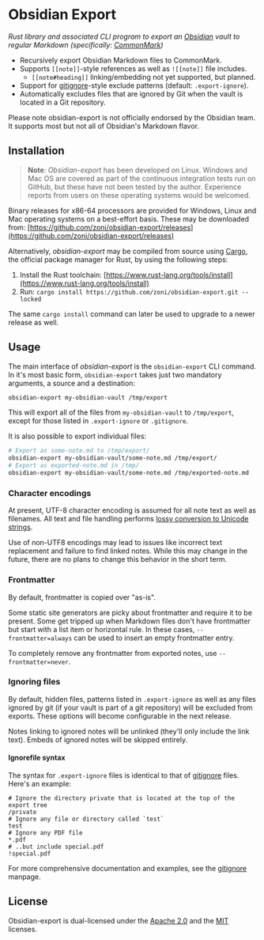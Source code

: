 # Obsidian Export

*Rust library and associated CLI program to export an [Obsidian](https://obsidian.md/) vault to regular Markdown (specifically: [CommonMark](https://commonmark.org/))*

* Recursively export Obsidian Markdown files to CommonMark.
* Supports `[[note]]`-style references as well as `![[note]]` file includes.
  * `[[note#heading]]` linking/embedding not yet supported, but planned.
* Support for [gitignore](https://git-scm.com/docs/gitignore)-style exclude patterns (default: `.export-ignore`).
* Automatically excludes files that are ignored by Git when the vault is located in a Git repository.

Please note obsidian-export is not officially endorsed by the Obsidian team.
It supports most but not all of Obsidian's Markdown flavor.


## Installation

 > 
 > **Note**: 
 > *Obsidian-export* has been developed on Linux.
 > Windows and Mac OS are covered as part of the continuous integration tests run on GitHub, but these have not been tested by the author.
 > Experience reports from users on these operating systems would be welcomed.

Binary releases for x86-64 processors are provided for Windows, Linux and Mac operating systems on a best-effort basis.
These may be downloaded from: [https://github.com/zoni/obsidian-export/releases](https://github.com/zoni/obsidian-export/releases)

Alternatively, *obsidian-export* may be compiled from source using [Cargo](https://doc.rust-lang.org/cargo/), the official package manager for Rust, by using the following steps:

1. Install the Rust toolchain: [https://www.rust-lang.org/tools/install](https://www.rust-lang.org/tools/install)
1. Run: `cargo install https://github.com/zoni/obsidian-export.git --locked`

The same `cargo install` command can later be used to upgrade to a newer release as well.


## Usage

The main interface of *obsidian-export* is the `obsidian-export` CLI command.
In it's most basic form, `obsidian-export` takes just two mandatory arguments, a source and a destination:

````sh
obsidian-export my-obsidian-vault /tmp/export
````

This will export all of the files from `my-obsidian-vault` to `/tmp/export`, except for those listed in `.export-ignore` or `.gitignore`.

It is also possible to export individual files:

````sh
# Export as some-note.md to /tmp/export/
obsidian-export my-obsidian-vault/some-note.md /tmp/export/
# Export as exported-note.md in /tmp/
obsidian-export my-obsidian-vault/some-note.md /tmp/exported-note.md
````

### Character encodings

At present, UTF-8 character encoding is assumed for all note text as well as filenames.
All text and file handling performs [lossy conversion to Unicode strings](https://doc.rust-lang.org/std/string/struct.String.html#method.from_utf8_lossy).

Use of non-UTF8 encodings may lead to issues like incorrect text replacement and failure to find linked notes.
While this may change in the future, there are no plans to change this behavior in the short term.

### Frontmatter

By default, frontmatter is copied over "as-is".

Some static site generators are picky about frontmatter and require it to be present.
Some get tripped up when Markdown files don't have frontmatter but start with a list item or horizontal rule.
In these cases, `--frontmatter=always` can be used to insert an empty frontmatter entry.

To completely remove any frontmatter from exported notes, use `--frontmatter=never`.

### Ignoring files

By default, hidden files, patterns listed in `.export-ignore` as well as any files ignored by git (if your vault is part of a git repository) will be excluded from exports.
These options will become configurable in the next release.

Notes linking to ignored notes will be unlinked (they'll only include the link text). Embeds of ignored notes will be skipped entirely.

#### Ignorefile syntax

The syntax for `.export-ignore` files is identical to that of [gitignore](https://git-scm.com/docs/gitignore) files.
Here's an example:

````
# Ignore the directory private that is located at the top of the export tree
/private
# Ignore any file or directory called `test`
test
# Ignore any PDF file
*.pdf
# ..but include special.pdf
!special.pdf
````

For more comprehensive documentation and examples, see the [gitignore](https://git-scm.com/docs/gitignore) manpage.


## License

Obsidian-export is dual-licensed under the [Apache 2.0](https://github.com/zoni/obsidian-export/blob/master/LICENSE-APACHE) and the [MIT](https://github.com/zoni/obsidian-export/blob/master/LICENSE-MIT) licenses.

